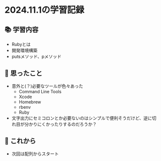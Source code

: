 # 2024.11.1の学習記録

## 📚 学習内容
- Rubyとは
- 開発環境構築
- putsメソッド、pメソッド

## 💭 思ったこと
- 意外と(？)必要なツールが色々あった
  - Command Line Tools
  - Xcode
  - Homebrew
  - rbenv
  - Ruby
- 文字出力にセミコロンとか必要ないのはシンプルで便利そうだけど、逆に切れ目が分かりにくかったりするのだろうか？

## 🚀 これから
- 次回は配列からスタート
